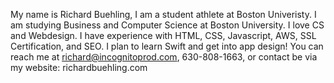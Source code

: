 My name is Richard Buehling, I am a student athlete at Boston Univeristy. I am studying Business and Computer Science at Boston University.
I love CS and Webdesign.
I have experience with HTML, CSS, Javascript, AWS, SSL Certification, and SEO. I plan to learn Swift and get into app design!
You can reach me at richard@incognitoprod.com, 630-808-1663, or contact be via my website: richardbuehling.com
<!---
ric897/ric897 is a ✨ special ✨ repository because its `README.md` (this file) appears on your GitHub profile.
You can click the Preview link to take a look at your changes.
--->
